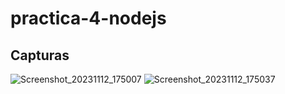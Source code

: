 # practica-4-nodejs
## Capturas
![Screenshot_20231112_175007](https://github.com/MartinCabe/practica-4-nodejs/assets/126984661/c793bc45-c8f1-4c16-a4cc-bd078dfc292c)
![Screenshot_20231112_175037](https://github.com/MartinCabe/practica-4-nodejs/assets/126984661/068c4b9d-9d9b-41ae-83bf-febeef2bdbc8)
